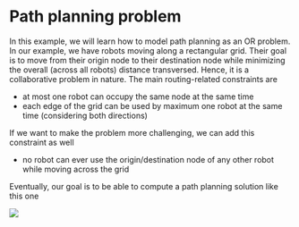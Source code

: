 # Path planning problem

In this example, we will learn how to model path planning as an OR problem. In our example, we have robots moving along a rectangular grid. Their goal
is to move from their origin node to their destination node while minimizing the overall (across all robots) distance transversed. Hence, it is a
collaborative problem in nature. The main routing-related constraints are

- at most one robot can occupy the same node at the same time
- each edge of the grid can be used by maximum one robot at the same time (considering both directions)

If we want to make the problem more challenging, we can add this constraint as well

- no robot can ever use the origin/destination node of any other robot while moving across the grid

Eventually, our goal is to be able to compute a path planning solution like this one

![](https://github.com/alessandroBombelli/from_theORy_to_application/blob/main/path_planning/mygif.gif)
